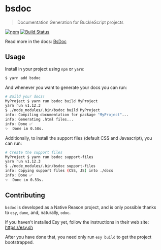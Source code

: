 # bsdoc

> Documentation Generation for BuckleScript projects

[![npm](https://img.shields.io/npm/v/bsdoc.svg)](https://npmjs.org/package/bsdoc)
[![Build Status](https://dev.azure.com/yawaramin/bsdoc/_apis/build/status/reasonml-community.bsdoc?branchName=master)](https://dev.azure.com/yawaramin/bsdoc/_build/latest?definitionId=5&branchName=master)

Read more in the docs: [BsDoc](https://reasonml-community.github.io/bsdoc)

## Usage

Install in your project using `npm` or `yarn`:

```sh
$ yarn add bsdoc
```

And whenever you want to generate your docs you can run:

```sh
# Build your docs!
MyProject $ yarn run bsdoc build MyProject
yarn run v1.12.3
$ ./node_modules/.bin/bsdoc build MyProject
info: Compiling documentation for package "MyProject"...
info: Generating .html files...
info: Done ✅
✨  Done in 0.58s.
```

Additionally, to install the support files (default CSS and Javascript), you
can run:

```sh
# Create the support files
MyProject $ yarn run bsdoc support-files
yarn run v1.12.3
$ ./node_modules/.bin/bsdoc support-files
info: Copying support files (CSS, JS) into ./docs
info: Done ✅
✨  Done in 0.53s.
```

## Contributing

`bsdoc` is developed as a Native Reason project, and is only possible thanks to
`esy`, `dune`, and, naturally, `odoc`.

If you haven't installed Esy yet, follow the instructions in their web site:
https://esy.sh

After you have done that, you need only run `esy build` to get the project
bootstrapped.
